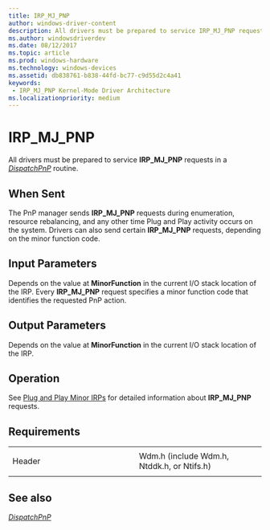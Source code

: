 ```yaml
---
title: IRP_MJ_PNP
author: windows-driver-content
description: All drivers must be prepared to service IRP_MJ_PNP requests in a DispatchPnP routine.
ms.author: windowsdriverdev
ms.date: 08/12/2017
ms.topic: article
ms.prod: windows-hardware
ms.technology: windows-devices
ms.assetid: db838761-b838-44fd-bc77-c9d55d2c4a41
keywords:
 - IRP_MJ_PNP Kernel-Mode Driver Architecture
ms.localizationpriority: medium
---
```


# IRP\_MJ\_PNP


All drivers must be prepared to service **IRP\_MJ\_PNP** requests in a [*DispatchPnP*](https://msdn.microsoft.com/library/windows/hardware/ff543341) routine.

When Sent
---------

The PnP manager sends **IRP\_MJ\_PNP** requests during enumeration, resource rebalancing, and any other time Plug and Play activity occurs on the system. Drivers can also send certain **IRP\_MJ\_PNP** requests, depending on the minor function code.

## Input Parameters


Depends on the value at **MinorFunction** in the current I/O stack location of the IRP. Every **IRP\_MJ\_PNP** request specifies a minor function code that identifies the requested PnP action.

## Output Parameters


Depends on the value at **MinorFunction** in the current I/O stack location of the IRP.

Operation
---------

See [Plug and Play Minor IRPs](plug-and-play-minor-irps.md) for detailed information about **IRP\_MJ\_PNP** requests.

Requirements
------------

<table>
<colgroup>
<col width="50%" />
<col width="50%" />
</colgroup>
<tbody>
<tr class="odd">
<td><p>Header</p></td>
<td>Wdm.h (include Wdm.h, Ntddk.h, or Ntifs.h)</td>
</tr>
</tbody>
</table>

## See also


[*DispatchPnP*](https://msdn.microsoft.com/library/windows/hardware/ff543341)

 

 




